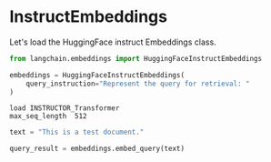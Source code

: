 # InstructEmbeddings
Let's load the HuggingFace instruct Embeddings class.


```python
from langchain.embeddings import HuggingFaceInstructEmbeddings
```


```python
embeddings = HuggingFaceInstructEmbeddings(
    query_instruction="Represent the query for retrieval: "
)
```

    load INSTRUCTOR_Transformer
    max_seq_length  512
    


```python
text = "This is a test document."
```


```python
query_result = embeddings.embed_query(text)
```


```python

```
